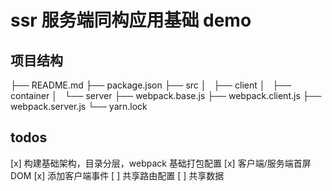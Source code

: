 # ssr 服务端同构应用基础 demo

## 项目结构

├── README.md
├── package.json
├── src
│   ├── client
│   ├── container
│   └── server
├── webpack.base.js
├── webpack.client.js
├── webpack.server.js
└── yarn.lock

## todos

[x] 构建基础架构，目录分层，webpack 基础打包配置
[x] 客户端/服务端首屏 DOM
[x] 添加客户端事件
[ ] 共享路由配置
[ ] 共享数据
